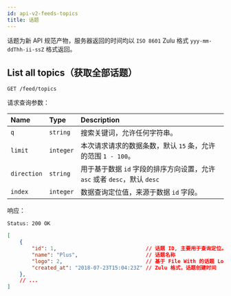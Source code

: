 ```yaml
---
id: api-v2-feeds-topics
title: 话题
---
```


话题为新 API 规范产物，服务器返回的时间均以 `ISO 8601` Zulu 格式 `yyy-mm-ddThh-ii-ssZ` 格式返回。

## List all topics（获取全部话题）

```
GET /feed/topics
```

请求查询参数：

| Name | Type | Description |
|:----|:----|:----|
| `q` | `string` | 搜索关键词，允许任何字符串。 |
| `limit` | `integer` | 本次请求请求的数据条数，默认 `15` 条，允许的范围 `1 - 100`。 |
| `direction` | `string` | 用于基于数据 `id` 字段的排序方向设置，允许 `asc` 或者 `desc`，默认 `desc` |
| `index` | `integer` | 数据查询定位值，来源于数据 `id` 字段。 |

响应：

```
Status: 200 OK
```
```json
[
    {
        "id": 1,                             // 话题 ID, 主要用于查询定位。
        "name": "Plus",                      // 话题名称
        "logo": 2,                           // 基于 File With 的话题 Logo
        "created_at": "2018-07-23T15:04:23Z" // Zulu 格式，话题创建时间
    },
    // ...
]
```
